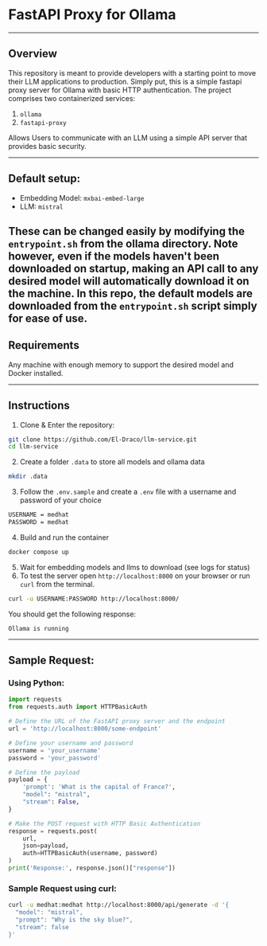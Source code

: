 # FastAPI Proxy for Ollama

---

## Overview 
This repository is meant to provide developers with a starting point to move their LLM applications
to production. Simply put, this is a simple fastapi proxy server for Ollama with basic HTTP authentication.
The project comprises two containerized services:
1. `ollama`
2. `fastapi-proxy`

Allows Users to communicate with an LLM using a simple API server that provides basic security.

---
## Default setup:
- Embedding Model: `mxbai-embed-large`
- LLM: `mistral`

These can be changed easily by modifying the `entrypoint.sh` from the ollama directory.
Note however, even if the models haven't been downloaded on startup, making an API call to
any desired model will automatically download it on the machine. In this repo, the default models are
downloaded from the `entrypoint.sh` script simply for ease of use.
---
## Requirements
Any machine with enough memory to support the desired model and Docker installed.

---
## Instructions
1. Clone & Enter the repository:
```bash
git clone https://github.com/El-Draco/llm-service.git
cd llm-service
```
2. Create a folder `.data` to store all models and ollama data
```bash
mkdir .data
```
3. Follow the `.env.sample` and create a `.env` file with a username and password of your choice
```bash
USERNAME = medhat
PASSWORD = medhat
```
4. Build and run the container
```bash
docker compose up
```
5. Wait for embedding models and llms to download (see logs for status)
6. To test the server open `http://localhost:8000` on your browser or run `curl` from the terminal.
```bash
curl -u USERNAME:PASSWORD http://localhost:8000/
```
You should get the following response: 
```text
Ollama is running
```
---

## Sample Request:

### Using Python:
```python
import requests
from requests.auth import HTTPBasicAuth

# Define the URL of the FastAPI proxy server and the endpoint
url = 'http://localhost:8000/some-endpoint'

# Define your username and password
username = 'your_username'
password = 'your_password'

# Define the payload
payload = {
    'prompt': 'What is the capital of France?',
    "model": "mistral",
    "stream": False,
}

# Make the POST request with HTTP Basic Authentication
response = requests.post(
    url,
    json=payload,
    auth=HTTPBasicAuth(username, password)
)
print('Response:', response.json()["response"])
```

### Sample Request using curl:
```bash
curl -u medhat:medhat http://localhost:8000/api/generate -d '{
  "model": "mistral",
  "prompt": "Why is the sky blue?",
  "stream": false
}'
```

